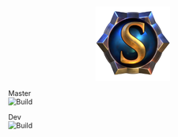 <p align="center"><img src="./app/assets/images/SealCircle.png" width="150px" height="150px"></p>


Master<br>
![Build](https://github.com/Songs-of-War/Songs-Of-War-Launcher/workflows/Build/badge.svg?branch=master)

Dev<br>
![Build](https://github.com/Songs-of-War/Songs-Of-War-Launcher/workflows/Build/badge.svg?branch=dev)
